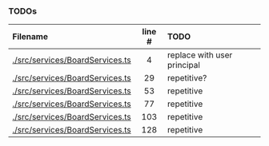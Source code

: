 ### TODOs
| Filename | line # | TODO |
|:------|:------:|:------|
| [./src/services/BoardServices.ts](./src/services/BoardServices.ts#L4) | 4 | replace with user principal |
| [./src/services/BoardServices.ts](./src/services/BoardServices.ts#L29) | 29 | repetitive? |
| [./src/services/BoardServices.ts](./src/services/BoardServices.ts#L53) | 53 | repetitive |
| [./src/services/BoardServices.ts](./src/services/BoardServices.ts#L77) | 77 | repetitive |
| [./src/services/BoardServices.ts](./src/services/BoardServices.ts#L103) | 103 | repetitive |
| [./src/services/BoardServices.ts](./src/services/BoardServices.ts#L128) | 128 | repetitive |
